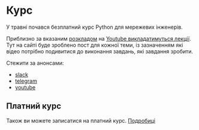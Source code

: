 # Курс

У травні почався безплатний курс Python для мережевих інженерів.

Приблизно за вказаним [розкладом](schedule) на [Youtube викладатимуться лекції](https://www.youtube.com/channel/UCKTDqzgELjWO7wseP-OHNew).
Тут на сайті буде зроблено пост для кожної теми, із зазначенням які відео
потрібно подивитися до виконання завдань, які завдання зробити.


Стежити за анонсами:

* [slack](https://pyneng.io/course/slack/)
* [telegram](https://t.me/pynenguk)
* [youtube](https://www.youtube.com/@pynenguk/community)

## Платний курс

Також ви можете записатися на платний курс. [Подробиці](pynenguk)
